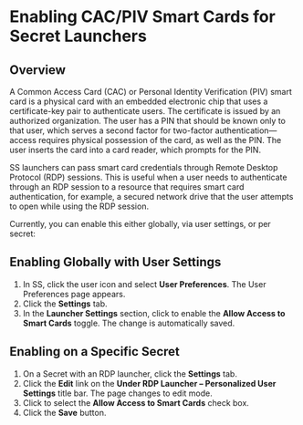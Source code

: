 
[title]: # "Built-In Launcher Types"
[tags]: # "Launcher"
[priority]: # "11"

# Enabling CAC/PIV Smart Cards for Secret Launchers

## Overview

A Common Access Card (CAC) or Personal Identity Verification (PIV) smart card is a physical card with an embedded electronic chip that uses a certificate-key pair to authenticate users. The certificate is issued by an authorized organization. The user has a PIN that should be known only to that user, which serves a second factor for two-factor authentication—access requires physical possession of the card, as well as the PIN. The user inserts the card into a card reader, which prompts for the PIN.

SS launchers can pass smart card credentials through Remote Desktop Protocol (RDP) sessions. This is useful when a user needs to authenticate through an RDP session to a resource that requires smart card authentication, for example, a secured network drive that the user attempts to open while using the RDP session.

Currently, you can enable this either globally, via user settings, or per secret:

## Enabling Globally with User Settings

1. In SS, click the user icon and select **User Preferences**. The User Preferences page appears.
1. Click the **Settings** tab.
1. In the **Launcher Settings** section, click to enable the **Allow Access to Smart Cards** toggle. The change is automatically saved.

## Enabling on a Specific Secret

1. On a Secret with an RDP launcher, click the **Settings** tab.
1. Click the **Edit** link on the **Under RDP Launcher – Personalized User Settings** title bar. The page changes to edit mode.
1. Click to select the **Allow Access to Smart Cards** check box.
1. Click the **Save** button.